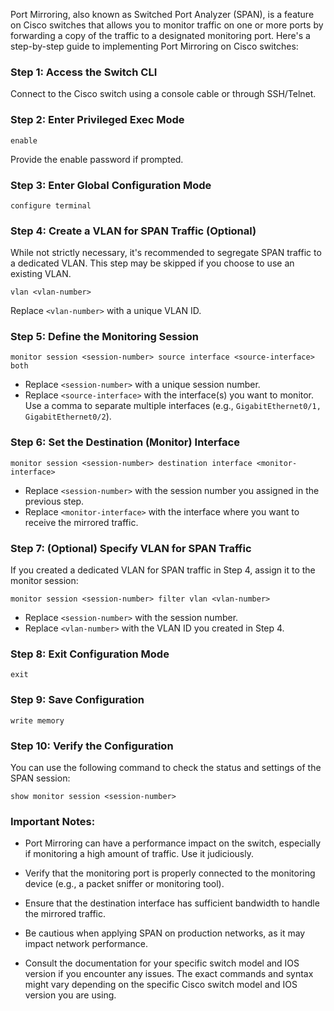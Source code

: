 Port Mirroring, also known as Switched Port Analyzer (SPAN), is a feature on Cisco switches that allows you to monitor traffic on one or more ports by forwarding a copy of the traffic to a designated monitoring port. Here's a step-by-step guide to implementing Port Mirroring on Cisco switches:

### Step 1: Access the Switch CLI

Connect to the Cisco switch using a console cable or through SSH/Telnet.

### Step 2: Enter Privileged Exec Mode

```shell
enable
```

Provide the enable password if prompted.

### Step 3: Enter Global Configuration Mode

```shell
configure terminal
```

### Step 4: Create a VLAN for SPAN Traffic (Optional)

While not strictly necessary, it's recommended to segregate SPAN traffic to a dedicated VLAN. This step may be skipped if you choose to use an existing VLAN.

```shell
vlan <vlan-number>
```

Replace `<vlan-number>` with a unique VLAN ID.

### Step 5: Define the Monitoring Session

```shell
monitor session <session-number> source interface <source-interface> both
```

- Replace `<session-number>` with a unique session number.
- Replace `<source-interface>` with the interface(s) you want to monitor. Use a comma to separate multiple interfaces (e.g., `GigabitEthernet0/1, GigabitEthernet0/2`).

### Step 6: Set the Destination (Monitor) Interface

```shell
monitor session <session-number> destination interface <monitor-interface>
```

- Replace `<session-number>` with the session number you assigned in the previous step.
- Replace `<monitor-interface>` with the interface where you want to receive the mirrored traffic.

### Step 7: (Optional) Specify VLAN for SPAN Traffic

If you created a dedicated VLAN for SPAN traffic in Step 4, assign it to the monitor session:

```shell
monitor session <session-number> filter vlan <vlan-number>
```

- Replace `<session-number>` with the session number.
- Replace `<vlan-number>` with the VLAN ID you created in Step 4.

### Step 8: Exit Configuration Mode

```shell
exit
```

### Step 9: Save Configuration

```shell
write memory
```

### Step 10: Verify the Configuration

You can use the following command to check the status and settings of the SPAN session:

```shell
show monitor session <session-number>
```

### Important Notes:

- Port Mirroring can have a performance impact on the switch, especially if monitoring a high amount of traffic. Use it judiciously.

- Verify that the monitoring port is properly connected to the monitoring device (e.g., a packet sniffer or monitoring tool).

- Ensure that the destination interface has sufficient bandwidth to handle the mirrored traffic.

- Be cautious when applying SPAN on production networks, as it may impact network performance.

- Consult the documentation for your specific switch model and IOS version if you encounter any issues. The exact commands and syntax might vary depending on the specific Cisco switch model and IOS version you are using.
